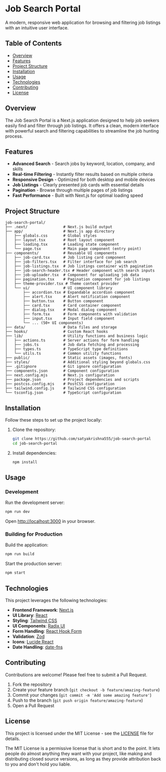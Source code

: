 # Job Search Portal

A modern, responsive web application for browsing and filtering job listings with an intuitive user interface.

## Table of Contents
- [Overview](#overview)
- [Features](#features)
- [Project Structure](#project-structure)
- [Installation](#installation)
- [Usage](#usage)
- [Technologies](#technologies)
- [Contributing](#contributing)
- [License](#license)

## Overview

The Job Search Portal is a Next.js application designed to help job seekers easily find and filter through job listings. It offers a clean, modern interface with powerful search and filtering capabilities to streamline the job hunting process.

## Features

- **Advanced Search** - Search jobs by keyword, location, company, and skills
- **Real-time Filtering** - Instantly filter results based on multiple criteria
- **Responsive Design** - Optimized for both desktop and mobile devices
- **Job Listings** - Clearly presented job cards with essential details
- **Pagination** - Browse through multiple pages of job listings
- **Fast Performance** - Built with Next.js for optimal loading speed

## Project Structure

```
job-search-portal/
├── .next/                # Next.js build output
├── app/                  # Next.js app directory
│   ├── globals.css       # Global styles
│   ├── layout.tsx        # Root layout component
│   ├── loading.tsx       # Loading state component
│   └── page.tsx          # Main page component (entry point)
├── components/           # Reusable UI components
│   ├── job-card.tsx      # Job listing card component
│   ├── job-filters.tsx   # Filter interface for job search
│   ├── job-listings.tsx  # Job listings container with pagination
│   ├── job-search-header.tsx # Header component with search inputs
│   ├── job-uploader.tsx  # Component for uploading job data
│   ├── pagination.tsx    # Pagination component for job listings
│   ├── theme-provider.tsx # Theme context provider
│   └── ui/               # UI component library
│       ├── accordion.tsx # Expandable accordion component
│       ├── alert.tsx     # Alert notification component
│       ├── button.tsx    # Button component
│       ├── card.tsx      # Card container component
│       ├── dialog.tsx    # Modal dialog component
│       ├── form.tsx      # Form components with validation
│       ├── input.tsx     # Input field component
│       └── ... (50+ UI components)
├── data/                 # Data files and storage
├── hooks/                # Custom React hooks
├── lib/                  # Utility functions and business logic
│   ├── actions.ts        # Server actions for form handling
│   ├── jobs.ts           # Job data fetching and processing
│   ├── types.ts          # TypeScript type definitions
│   └── utils.ts          # Common utility functions
├── public/               # Static assets (images, fonts)
├── styles/               # Additional styling beyond globals.css
├── .gitignore            # Git ignore configuration
├── components.json       # Component configuration
├── next.config.mjs       # Next.js configuration
├── package.json          # Project dependencies and scripts
├── postcss.config.mjs    # PostCSS configuration
├── tailwind.config.js    # Tailwind CSS configuration
└── tsconfig.json         # TypeScript configuration
```

## Installation

Follow these steps to set up the project locally:

1. Clone the repository:
   ```bash
   git clone https://github.com/satyakrishna555/job-search-portal
   cd job-search-portal
   ```

2. Install dependencies:
   ```bash
   npm install
   ```

## Usage

### Development

Run the development server:

```bash
npm run dev
```

Open [http://localhost:3000](http://localhost:3000) in your browser.

### Building for Production

Build the application:

```bash
npm run build
```

Start the production server:

```bash
npm start
```

## Technologies

This project leverages the following technologies:

- **Frontend Framework**: [Next.js](https://nextjs.org/)
- **UI Library**: [React](https://reactjs.org/)
- **Styling**: [Tailwind CSS](https://tailwindcss.com/)
- **UI Components**: [Radix UI](https://www.radix-ui.com/)
- **Form Handling**: [React Hook Form](https://react-hook-form.com/)
- **Validation**: [Zod](https://zod.dev/)
- **Icons**: [Lucide React](https://lucide.dev/)
- **Date Handling**: [date-fns](https://date-fns.org/)

## Contributing

Contributions are welcome! Please feel free to submit a Pull Request.

1. Fork the repository
2. Create your feature branch (`git checkout -b feature/amazing-feature`)
3. Commit your changes (`git commit -m 'Add some amazing feature'`)
4. Push to the branch (`git push origin feature/amazing-feature`)
5. Open a Pull Request

## License

This project is licensed under the MIT License - see the [LICENSE](LICENSE) file for details.

The MIT License is a permissive license that is short and to the point. It lets people do almost anything they want with your project, like making and distributing closed source versions, as long as they provide attribution back to you and don't hold you liable.
